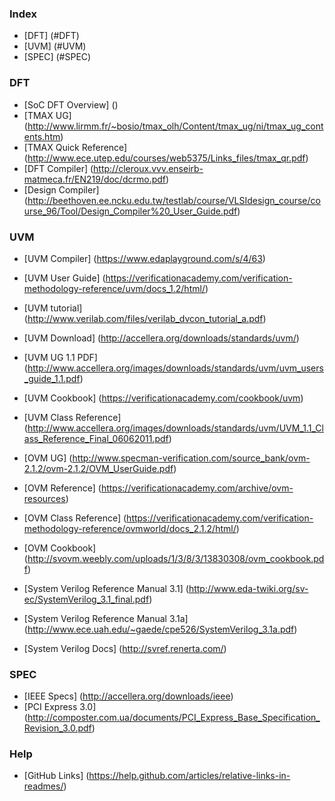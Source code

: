 
### Index ###

* [DFT] (#DFT)
* [UVM] (#UVM)
* [SPEC] (#SPEC)

### DFT ###

* [SoC DFT Overview] ()
* [TMAX UG] (http://www.lirmm.fr/~bosio/tmax_olh/Content/tmax_ug/ni/tmax_ug_contents.htm)
* [TMAX Quick Reference] (http://www.ece.utep.edu/courses/web5375/Links_files/tmax_qr.pdf)
* [DFT Compiler] (http://cleroux.vvv.enseirb-matmeca.fr/EN219/doc/dcrmo.pdf)
* [Design Compiler] (http://beethoven.ee.ncku.edu.tw/testlab/course/VLSIdesign_course/course_96/Tool/Design_Compiler%20_User_Guide.pdf)


### UVM ###

* [UVM Compiler] (https://www.edaplayground.com/s/4/63)
* [UVM User Guide] (https://verificationacademy.com/verification-methodology-reference/uvm/docs_1.2/html/)
* [UVM tutorial] (http://www.verilab.com/files/verilab_dvcon_tutorial_a.pdf)
* [UVM Download] (http://accellera.org/downloads/standards/uvm/)
* [UVM UG 1.1 PDF] (http://www.accellera.org/images/downloads/standards/uvm/uvm_users_guide_1.1.pdf)
* [UVM Cookbook] (https://verificationacademy.com/cookbook/uvm)
* [UVM Class Reference] (http://www.accellera.org/images/downloads/standards/uvm/UVM_1.1_Class_Reference_Final_06062011.pdf)

* [OVM UG] (http://www.specman-verification.com/source_bank/ovm-2.1.2/ovm-2.1.2/OVM_UserGuide.pdf)
* [OVM Reference] (https://verificationacademy.com/archive/ovm-resources)
* [OVM Class Reference] (https://verificationacademy.com/verification-methodology-reference/ovmworld/docs_2.1.2/html/)
* [OVM Cookbook] (http://svovm.weebly.com/uploads/1/3/8/3/13830308/ovm_cookbook.pdf)

* [System Verilog Reference Manual 3.1] (http://www.eda-twiki.org/sv-ec/SystemVerilog_3.1_final.pdf)
* [System Verilog Reference Manual 3.1a] (http://www.ece.uah.edu/~gaede/cpe526/SystemVerilog_3.1a.pdf)
* [System Verilog Docs] (http://svref.renerta.com/)

### SPEC ###

* [IEEE Specs] (http://accellera.org/downloads/ieee)
* [PCI Express 3.0] (http://composter.com.ua/documents/PCI_Express_Base_Specification_Revision_3.0.pdf)

### Help ###

* [GitHub Links] (https://help.github.com/articles/relative-links-in-readmes/)


